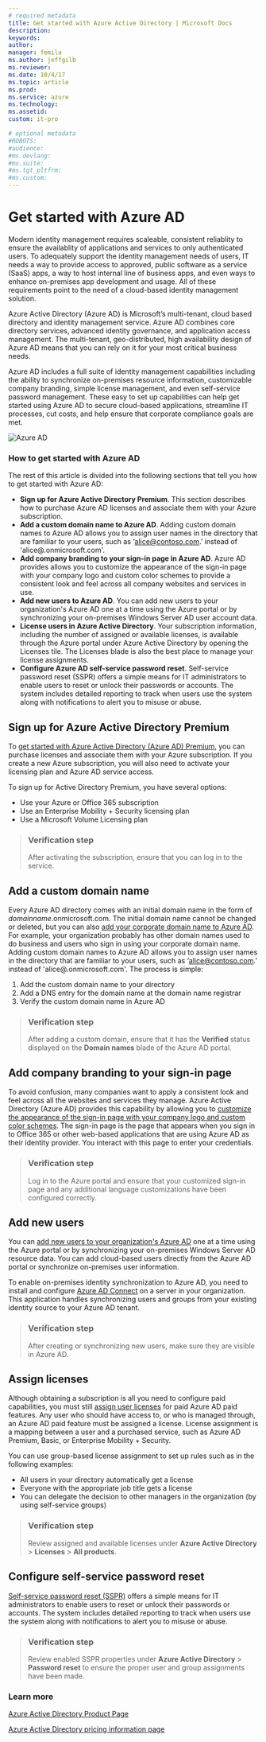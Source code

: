 ```yaml
---
# required metadata
title: Get started with Azure Active Directory | Microsoft Docs
description:
keywords:
author:
manager: femila
ms.author: jeffgilb
ms.reviewer:
ms.date: 10/4/17
ms.topic: article
ms.prod:
ms.service: azure
ms.technology:
ms.assetid:
custom: it-pro

# optional metadata
#ROBOTS:
#audience:
#ms.devlang:
#ms.suite:
#ms.tgt_pltfrm:
#ms.custom:
---
```


# Get started with Azure AD
Modern identity management requires scaleable, consistent reliablity to ensure the availablity of applications and services to only authenticated users. To adequately support the identity management needs of users, IT needs a way to provide access to approved, public software as a service (SaaS) apps, a way to host internal line of business apps, and even ways to enhance on-premises app development and usage. All of these requirements point to the need of a cloud-based identity management solution.      

Azure Active Directory (Azure AD) is Microsoft’s multi-tenant, cloud based directory and identity management service. Azure AD combines core directory services, advanced identity governance, and application access management. The multi-tenant, geo-distributed, high availability design of Azure AD means that you can rely on it for your most critical business needs.

Azure AD includes a full suite of identity management capabilities including the ability to synchronize on-premises resource information, customizable company branding, simple license management, and even self-service password management.  These easy to set up capabilities can help get started using Azure AD to secure cloud-based applications, streamline IT processes, cut costs, and help ensure that corporate compliance goals are met.

![Azure AD ](./media/get-started-azure-ad/Azure_Active_Directory.png)

### How to get started with Azure AD
The rest of this article is divided into the following sections that tell you how to get started with Azure AD:

- **Sign up for Azure Active Directory Premium**. This section describes how to purchase Azure AD licenses and associate them with your Azure subscription. 
- **Add a custom domain name to Azure AD**. Adding custom domain names to Azure AD allows you to assign user names in the directory that are familiar to your users, such as ‘alice@contoso.com.’ instead of 'alice@.onmicrosoft.com'. 
- **Add company branding to your sign-in page in Azure AD**. Azure AD provides allows you to customize the appearance of the sign-in page with your company logo and custom color schemes to provide a consistent look and feel across all company websites and services in use. 
- **Add new users to Azure AD**. You can add new users to your organization's Azure AD one at a time using the Azure portal or by synchronizing your on-premises Windows Server AD user account data. 
- **License users in Azure Active Directory**. Your subscription information, including the number of assigned or available licenses, is available through the Azure portal under Azure Active Directory by opening the Licenses tile. The Licenses blade is also the best place to manage your license assignments.
- **Configure Azure AD self-service password reset**. Self-service password reset (SSPR) offers a simple means for IT administrators to enable users to reset or unlock their passwords or accounts. The system includes detailed reporting to track when users use the system along with notifications to alert you to misuse or abuse.

## Sign up for Azure Active Directory Premium
To [get started with Azure Active Directory (Azure AD) Premium](active-directory-get-started-premium.md), you can purchase licenses and associate them with your Azure subscription. If you create a new Azure subscription, you will also need to activate your licensing plan and Azure AD service access. 

To sign up for Active Directory Premium, you have several options: 

- Use your Azure or Office 365 subscription
- Use an Enterprise Mobility + Security licensing plan
- Use a Microsoft Volume Licensing plan

> ### Verification step
> After activating the subscription, ensure that you can log in to the service.

## Add a custom domain name
Every Azure AD directory comes with an initial domain name in the form of *domainname*.onmicrosoft.com. The initial domain name cannot be changed or deleted, but you can also [add your corporate domain name to Azure AD](add-custom-domain.md). For example, your organization probably has other domain names used to do business and users who sign in using your corporate domain name. Adding custom domain names to Azure AD allows you to assign user names in the directory that are familiar to your users, such as ‘alice@contoso.com.’ instead of 'alice@.onmicrosoft.com'. The process is simple:

1. Add the custom domain name to your directory
2. Add a DNS entry for the domain name at the domain name registrar
3. Verify the custom domain name in Azure AD

> ### Verification step
> After adding a custom domain, ensure that it has the **Verified** status displayed on the **Domain names** blade of the Azure AD portal.

## Add company branding to your sign-in page 
To avoid confusion, many companies want to apply a consistent look and feel across all the websites and services they manage. Azure Active Directory (Azure AD) provides this capability by allowing you to [customize the appearance of the sign-in page with your company logo and custom color schemes](customize-branding.md). The sign-in page is the page that appears when you sign in to Office 365 or other web-based applications that are using Azure AD as their identity provider. You interact with this page to enter your credentials.

> ### Verification step
> Log in to the Azure portal and ensure that your customized sign-in page and any additional language customizations have been configured correctly. 

## Add new users
You can [add new users to your organization's Azure AD](add-users-azure-active-directory.md) one at a time using the Azure portal or by synchronizing your on-premises Windows Server AD resource data. You can add cloud-based users directly from the Azure AD portal or synchronize on-premises user information.

To enable on-premises identity synchronization to Azure AD, you need to install and configure [Azure AD Connect](https://docs.microsoft.com/azure/active-directory/connect/active-directory-aadconnect) on a server in your organization. This application handles synchronizing users and groups from your existing identity source to your Azure AD tenant.

> ### Verification step
> After creating or synchronizing new users, make sure they are visible in Azure AD.

## Assign licenses
Although obtaining a subscription is all you need to configure paid capabilities, you must still [assign user licenses](license-users-groups.md) for paid Azure AD paid features. Any user who should have access to, or who is managed through, an Azure AD paid feature must be assigned a license. License assignment is a mapping between a user and a purchased service, such as Azure AD Premium, Basic, or Enterprise Mobility + Security.

You can use group-based license assignment to set up rules such as in the following examples:

- All users in your directory automatically get a license
- Everyone with the appropriate job title gets a license
- You can delegate the decision to other managers in the organization (by using self-service groups)

> ### Verification step
> Review assigned and available licenses under **Azure Active Directory** > **Licenses** > **All products**.

## Configure self-service password reset
[Self-service password reset (SSPR)](active-directory-passwords-getting-started.md) offers a simple means for IT administrators to enable users to reset or unlock their passwords or accounts. The system includes detailed reporting to track when users use the system along with notifications to alert you to misuse or abuse.

> ### Verification step
> Review enabled SSPR properties under **Azure Active Directory** > **Password reset** to ensure the proper user and group assignments have been made. 


### Learn more
[Azure Active Directory Product Page](https://azure.microsoft.com/services/active-directory/)

[Azure Active Directory pricing information page](https://azure.microsoft.com/pricing/details/active-directory/)